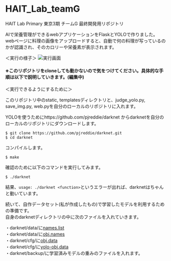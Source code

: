 # HAIT_Lab_teamG
HAIT Lab Primary 東京3期 チームG 最終開発用リポジトリ

AIで栄養管理ができるwebアプリケーションをFlaskとYOLOで作りました。  
webページに料理の画像をアップロードすると、自動で何の料理が写っているのかが認識され、そのカロリーや栄養素が表示されます。

＜実行の様子＞
![実行画面](https://github.com/ayarimatsui/HAIT_Lab_teamG/blob/master/images_for_readme/%E3%82%B9%E3%82%AF%E3%83%AA%E3%83%BC%E3%83%B3%E3%82%B7%E3%83%A7%E3%83%83%E3%83%88%202020-03-28%2023.03.14.png)


#### ※このリポジトリをcloneしても動かないので気をつけてください。具体的な手順は以下で説明していきます。(編集中)

＜実行できるようにするために＞  

このリポジトリ中のstatic, templatesディレクトリと、judge_yolo.py, save_img.py, web.pyを自分のローカルのリポジトリに入れます。
  
YOLOを使うためにhttps://github.com/pjreddie/darknet からdarknetを自分のローカルのリポジトリにダウンロードします。  

```
$ git clone https://github.com/pjreddie/darknet.git
$ cd darknet
```
コンパイルします。

```
$ make
```

確認のために以下のコマンドを実行してみます。

```
$ ./darknet
```
結果、`usage: ./darknet <function>`というエラーが出れば、darknetはちゃんと動いています。

続いて、自作データセット(私が作成したもの)で学習したモデルを利用するための準備です。  
自身のdarknetディレクトリの中に次のファイルを入れていきます。

・darknet/data/に[names.list](https://github.com/ayarimatsui/HAIT_Lab_teamG/blob/master/web_application/darknet/data/names.list)  
・darknet/data/に[obj.names](https://github.com/ayarimatsui/HAIT_Lab_teamG/blob/master/web_application/darknet/data/obj.names)  
・darknet/cfg/に[obj.data](https://github.com/ayarimatsui/HAIT_Lab_teamG/blob/master/web_application/darknet/cfg/obj.data)  
・darknet/cfg/に[yolo-obj.data](https://github.com/ayarimatsui/HAIT_Lab_teamG/blob/master/web_application/darknet/cfg/yolo-obj.cfg)  
・darknet/backup/に学習済みモデルの重みのファイルを入れます。
